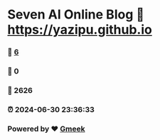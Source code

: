 # Seven AI Online Blog :link: https://yazipu.github.io 
### :page_facing_up: [6](https://yazipu.github.io/tag.html) 
### :speech_balloon: 0 
### :hibiscus: 2626 
### :alarm_clock: 2024-06-30 23:36:33 
### Powered by :heart: [Gmeek](https://github.com/Meekdai/Gmeek)
